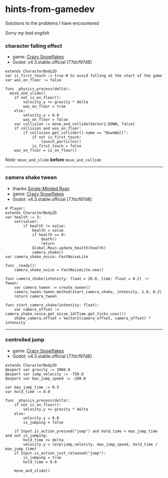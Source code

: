 # hints-from-gamedev
Solutions to the problems I have encountered

*Sorry my bad english*

### character falling effect
- game: [Crazy Snowflakes](https://github.com/mazilimka/Crazy-Snowflakes)
- Godot: v4.3.stable.official [77dcf97d8]
```gdscript
extends CharacterBody2D
var is_first_touch := true # to avoid falling at the start of the game
var was_on_floor := false

func _physics_process(delta):
  move_and_slide()
	if not is_on_floor():
		velocity.y += gravity * delta
		was_on_floor = true
	else:
		velocity.y = 0.0
		was_on_floor = false
	var collision := move_and_collide(Vector2.DOWN, false)
	if collision and was_on_floor:
		if collision.get_collider().name == "DownWall":
			if not is_first_touch:
				launch_particles()
			is_first_touch = false
	was_on_floor = is_on_floor()
```
*Note:* `move_and_slide` **before** `move_and_collide`

---

### camera shake tween
- thanks [Single-Minded Ryan](https://youtube.com/@single-mindedryan?si=ZSO7ywCCIFKe9_9s)
- game: [Crazy Snowflakes](https://github.com/mazilimka/Crazy-Snowflakes)
- Godot: v4.3.stable.official [77dcf97d8]
```gdscript
# Player:
extends CharacterBody2D
var health := 3:
	set(value):
		if health != value:
			health = value
			if health == 0:
				death()
				return
			Global.Main.update_health(health)
			camera_shake()
var camera_shake_noice: FastNoiseLite

func _ready():
  	camera_shake_noice = FastNoiseLite.new()

func camera_shake(intensity: float = 20.0, time: float = 0.2) -> Tween:
	var camera_tween := create_tween()
	camera_tween.tween_method(start_camera_shake, intensity, 1.0, 0.2)
	return camera_tween

func start_camera_shake(intensity: float):
	var camera_offset := camera_shake_noice.get_noise_1d(Time.get_ticks_usec())
	shake_camera.offset = Vector2(camera_offset, camera_offset) * intensity
```

---

### controlled jump
- game: [Crazy Snowflakes](https://github.com/mazilimka/Crazy-Snowflakes)
- Godot: v4.3.stable.official [77dcf97d8]
```gdscript
extends CharacterBody2D
@export var gravity := 2000.0
@export var jump_velocity := -750.0
@export var max_jump_speed := -200.0

var max_jump_time := 0.5
var hold_time := 0.0

func _physics_process(delta):
	if not is_on_floor():
		velocity.y += gravity * delta
	else:
		velocity.y = 0.0
		is_jumping = false
	
	if Input.is_action_pressed("jump") and hold_time < max_jump_time and not is_jumping:
		hold_time += delta
		velocity.y = lerp(jump_velocity, max_jump_speed, hold_time / max_jump_time)
	if Input.is_action_just_released("jump"):
		is_jumping = true
		hold_time = 0.0

	move_and_slide()
```
